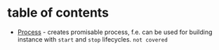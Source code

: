 # table of contents

* [Process](#Process) - creates promisable process, f.e. can be used for building instance with `start` and `stop` lifecycles. `not covered`

